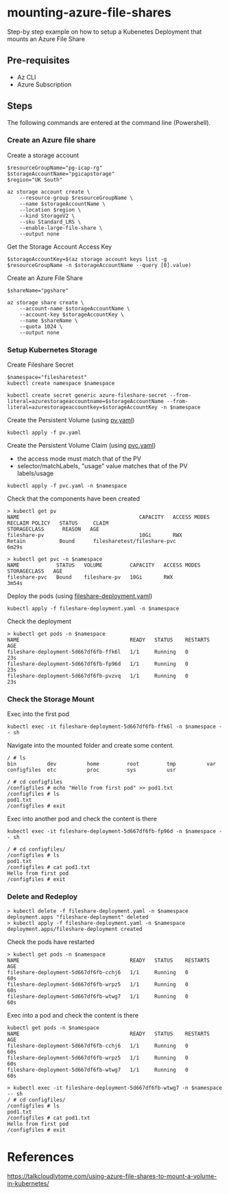 # mounting-azure-file-shares
Step-by step example on how to setup a Kubenetes Deployment that mounts an Azure File Share

## Pre-requisites
- Az CLI
- Azure Subscription

## Steps
The following commands are entered at the command line (Powershell).

### Create an Azure file share

Create a storage account
```
$resourceGroupName="pg-icap-rg"
$storageAccountName="pgicapstorage"
$region="UK South"

az storage account create \
    --resource-group $resourceGroupName \
    --name $storageAccountName \
    --location $region \
    --kind StorageV2 \
    --sku Standard_LRS \
    --enable-large-file-share \
    --output none
```

Get the Storage Account Access Key
```
$storageAccountKey=$(az storage account keys list -g $resourceGroupName -n $storageAccountName --query [0].value)
```

Create an Azure File Share
```
$shareName="pgshare"

az storage share create \
    --account-name $storageAccountName \
    --account-key $storageAccountKey \
    --name $shareName \
    --quota 1024 \
    --output none

```

### Setup Kubernetes Storage
Create Fileshare Secret
```
$namespace="filesharetest"
kubectl create namespace $namespace

kubectl create secret generic azure-fileshare-secret --from-literal=azurestorageaccountname=$storageAccountName --from-literal=azurestorageaccountkey=$storageAccountKey -n $namespace
```

Create the Persistent Volume (using [pv.yaml](pv.yaml))
```
kubectl apply -f pv.yaml
```

Create the Persistent Volume Claim (using [pvc.yaml](pvc.yaml]))
- the access mode must match that of the PV
- selector/matchLabels, "usage" value matches that of the PV labels/usage

```
kubectl apply -f pvc.yaml -n $namespace
```
Check that the components have been created
```
> kubectl get pv
NAME                                       CAPACITY   ACCESS MODES   RECLAIM POLICY   STATUS     CLAIM                            STORAGECLASS      REASON   AGE
fileshare-pv                               10Gi       RWX            Retain           Bound      filesharetest/fileshare-pvc                                 6m29s

> kubectl get pvc -n $namespace
NAME            STATUS   VOLUME         CAPACITY   ACCESS MODES   STORAGECLASS   AGE
fileshare-pvc   Bound    fileshare-pv   10Gi       RWX                           3m54s
```
Deploy the pods (using [fileshare-deployment.yaml](fileshare-deployment.yaml))
```
kubectl apply -f fileshare-deployment.yaml -n $namespace
```

Check the deployment
```
> kubectl get pods -n $namespace
NAME                                    READY   STATUS    RESTARTS   AGE
fileshare-deployment-5d667df6fb-ffk6l   1/1     Running   0          23s
fileshare-deployment-5d667df6fb-fp96d   1/1     Running   0          23s
fileshare-deployment-5d667df6fb-pvzvq   1/1     Running   0          23s

```

### Check the Storage Mount

Exec into the first pod
```
kubectl exec -it fileshare-deployment-5d667df6fb-ffk6l -n $namespace -- sh
```
Navigate into the mounted folder and create some content.
```
/ # ls
bin          dev          home         root         tmp          var
configfiles  etc          proc         sys          usr

/ # cd configfiles
/configfiles # echo "Hello from first pod" >> pod1.txt
/configfiles # ls
pod1.txt
/configfiles # exit

```
Exec into another pod and check the content is there
```
kubectl exec -it fileshare-deployment-5d667df6fb-fp96d -n $namespace -- sh

/ # cd configfiles/
/configfiles # ls
pod1.txt
/configfiles # cat pod1.txt
Hello from first pod
/configfiles # exit
```

### Delete and Redeploy

```
> kubectl delete -f fileshare-deployment.yaml -n $namespace
deployment.apps "fileshare-deployment" deleted
> kubectl apply -f fileshare-deployment.yaml -n $namespace
deployment.apps/fileshare-deployment created
```
Check the pods have restarted
```
> kubectl get pods -n $namespace
NAME                                    READY   STATUS    RESTARTS   AGE
fileshare-deployment-5d667df6fb-cchj6   1/1     Running   0          60s
fileshare-deployment-5d667df6fb-wrpz5   1/1     Running   0          60s
fileshare-deployment-5d667df6fb-wtwg7   1/1     Running   0          60s
```
Exec into a pod and check the content is there
```
kubectl get pods -n $namespace
NAME                                    READY   STATUS    RESTARTS   AGE
fileshare-deployment-5d667df6fb-cchj6   1/1     Running   0          60s
fileshare-deployment-5d667df6fb-wrpz5   1/1     Running   0          60s
fileshare-deployment-5d667df6fb-wtwg7   1/1     Running   0          60s

> kubectl exec -it fileshare-deployment-5d667df6fb-wtwg7 -n $namespace -- sh
/ # cd configfiles/
/configfiles # ls
pod1.txt
/configfiles # cat pod1.txt
Hello from first pod
/configfiles # exit

```

# References
https://talkcloudlytome.com/using-azure-file-shares-to-mount-a-volume-in-kubernetes/
